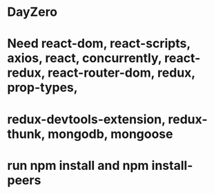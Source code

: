# DayZero

# Need react-dom, react-scripts, axios, react, concurrently, react-redux, react-router-dom, redux, prop-types,

# redux-devtools-extension, redux-thunk, mongodb, mongoose

# run npm install and npm install-peers
